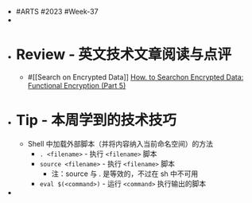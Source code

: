 - #ARTS #2023 #Week-37
-
- # Review - 英文技术文章阅读与点评
	- #[[Search on Encrypted Data]] [How. to Searchon Encrypted Data: Functional Encryption (Part 5)](https://esl.cs.brown.edu/blog/how-to-search-on-encrypted-data-searchable-symmetric-encryption-part-5/)
- # Tip - 本周学到的技术技巧
	- Shell 中加载外部脚本（并将内容纳入当前命名空间）的方法
		- `. <filename>` - 执行 `<filename>` 脚本
		- `source <filename>` - 执行 `<filename>` 脚本
			- 注：source 与 . 是等效的，不过在 sh 中不可用
		- `eval $(<command>)` - 运行 `<command>` 执行输出的脚本
-